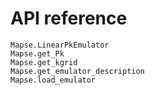 # API reference

```@docs
Mapse.LinearPkEmulator
Mapse.get_Pk
Mapse.get_kgrid
Mapse.get_emulator_description
Mapse.load_emulator
```
